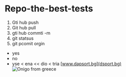 # Repo-the-best-tests
1. Gti hub push
2. Git hub pull
3. gti hub commti -m
4. git statsus
5. git pcomit orgin
- yes
- no
- yse
< ena 
<< dio
< tria
[www.dapsort.bg](dsport.bg)
![Onigo from greece](https://www.onions-usa.org/recipes/78-Open_Face_Roast_Turkey_Sandwich_with_Caramelized_Balsamic_Onions)
